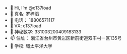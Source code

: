 - 👋 Hi, I’m @c137load
- 👀 真名: 罗梓滔
- 🌱 电话： 18806571117
- 🤩 VX: c137load
- 🔢 神秘数字: 331003200409183133
- 📫 住址： 浙江省台州市黄岩区新前街道双丰村一区135号
- 🏫 学校:  環太平洋大学

<!---
c137load/c137load is a ✨ special ✨ repository because its `README.md` (this file) appears on your GitHub profile.
You can click the Preview link to take a look at your changes.
--->
